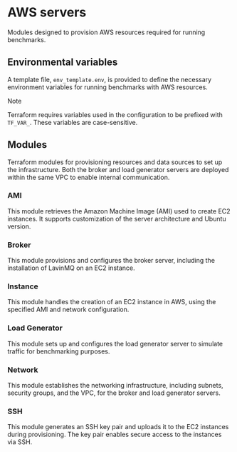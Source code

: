 # AWS servers

Modules designed to provision AWS resources required for running benchmarks.

## Environmental variables

A template file, `env_template.env`, is provided to define the necessary environment variables for
running benchmarks with AWS resources.

> [!NOTE]
> Terraform requires variables used in the configuration to be prefixed with `TF_VAR_`. These
> variables are case-sensitive.

## Modules

Terraform modules for provisioning resources and data sources to set up the infrastructure. Both the
broker and load generator servers are deployed within the same VPC to enable internal communication.

### AMI

This module retrieves the Amazon Machine Image (AMI) used to create EC2 instances. It supports
customization of the server architecture and Ubuntu version.

### Broker

This module provisions and configures the broker server, including the installation of LavinMQ on an
EC2 instance.

### Instance

This module handles the creation of an EC2 instance in AWS, using the specified AMI and network
configuration.

### Load Generator

This module sets up and configures the load generator server to simulate traffic for benchmarking
purposes.

### Network

This module establishes the networking infrastructure, including subnets, security groups, and the
VPC, for the broker and load generator servers.

### SSH

This module generates an SSH key pair and uploads it to the EC2 instances during provisioning.
The key pair enables secure access to the instances via SSH.
